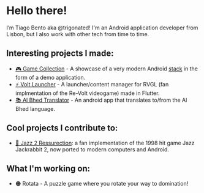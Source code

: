 # Hello there!
I’m Tiago Bento aka @trigonated! I'm an Android application developer from Lisbon, but I also work with other tech from time to time.

## Interesting projects I made:
 - [🎮 Game Collection](https://github.com/trigonated/GameCollection) - A showcase of a very modern Android [stack](https://github.com/trigonated/GameCollection#stack) in the form of a demo application.
 - [⚡ Volt Launcher](https://github.com/trigonated/voltlauncher) - A launcher/content manager for RVGL (fan implmentation of the Re-Volt videogame) made in Flutter.
 - [📚 Al Bhed Translator](https://github.com/trigonated/AlBhedTranslator) - An android app that translates to/from the Al Bhed language.
 
## Cool projects I contribute to:
 - [🐇 Jazz 2 Ressurection](https://github.com/deathkiller/jazz2): a fan implementation of the 1998 hit game Jazz Jackrabbit 2, now ported to modern computers and Android.

## What I'm working on:
 - 🟠 Rotata - A puzzle game where you rotate your way to domination!
